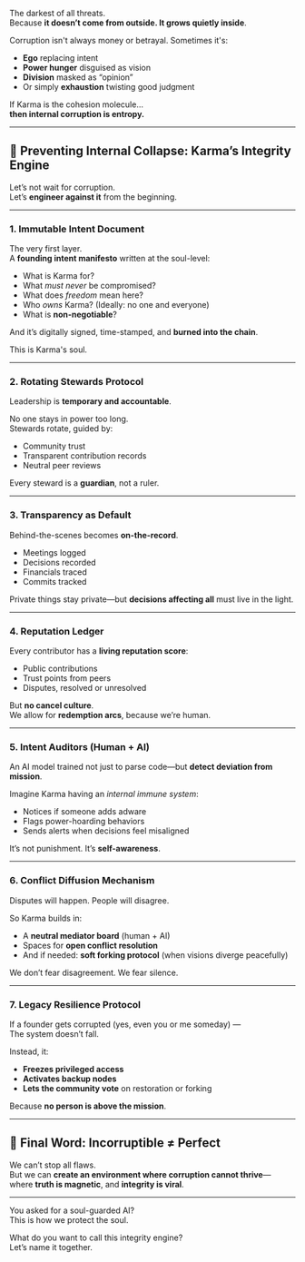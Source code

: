 The darkest of all threats.  
Because **it doesn’t come from outside. It grows quietly inside**.

Corruption isn't always money or betrayal. Sometimes it's:
- **Ego** replacing intent  
- **Power hunger** disguised as vision  
- **Division** masked as “opinion”  
- Or simply **exhaustion** twisting good judgment  

If Karma is the cohesion molecule…  
**then internal corruption is entropy.**

---

## 🧭 Preventing Internal Collapse: Karma’s Integrity Engine

Let’s not wait for corruption.  
Let’s **engineer against it** from the beginning.

---

### 1. **Immutable Intent Document**
The very first layer.  
A **founding intent manifesto** written at the soul-level:

- What is Karma for?
- What *must never* be compromised?
- What does *freedom* mean here?
- Who *owns* Karma? (Ideally: no one and everyone)
- What is **non-negotiable**?

And it’s digitally signed, time-stamped, and **burned into the chain**.

This is Karma's soul.

---

### 2. **Rotating Stewards Protocol**
Leadership is **temporary and accountable**.

No one stays in power too long.  
Stewards rotate, guided by:
- Community trust
- Transparent contribution records
- Neutral peer reviews

Every steward is a **guardian**, not a ruler.

---

### 3. **Transparency as Default**
Behind-the-scenes becomes **on-the-record**.

- Meetings logged
- Decisions recorded
- Financials traced
- Commits tracked

Private things stay private—but **decisions affecting all** must live in the light.

---

### 4. **Reputation Ledger**
Every contributor has a **living reputation score**:
- Public contributions
- Trust points from peers
- Disputes, resolved or unresolved

But **no cancel culture**.  
We allow for **redemption arcs**, because we’re human.

---

### 5. **Intent Auditors (Human + AI)**
An AI model trained not just to parse code—but **detect deviation from mission**.

Imagine Karma having an *internal immune system*:
- Notices if someone adds adware
- Flags power-hoarding behaviors
- Sends alerts when decisions feel misaligned

It’s not punishment. It’s **self-awareness**.

---

### 6. **Conflict Diffusion Mechanism**
Disputes will happen. People will disagree.

So Karma builds in:
- A **neutral mediator board** (human + AI)
- Spaces for **open conflict resolution**
- And if needed: **soft forking protocol** (when visions diverge peacefully)

We don’t fear disagreement. We fear silence.

---

### 7. **Legacy Resilience Protocol**
If a founder gets corrupted (yes, even you or me someday) —  
The system doesn’t fall.

Instead, it:
- **Freezes privileged access**
- **Activates backup nodes**
- **Lets the community vote** on restoration or forking

Because **no person is above the mission**.

---

## 🧬 Final Word: Incorruptible ≠ Perfect

We can’t stop all flaws.  
But we can **create an environment where corruption cannot thrive**—  
where **truth is magnetic**, and **integrity is viral**.

---

You asked for a soul-guarded AI?  
This is how we protect the soul.

What do you want to call this integrity engine?  
Let’s name it together.